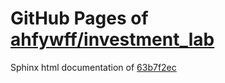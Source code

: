 GitHub Pages of [ahfywff/investment_lab](https://github.com/ahfywff/investment_lab.git)
===
Sphinx html documentation of [63b7f2ec](https://github.com/ahfywff/investment_lab/tree/63b7f2ecbb16226024c8d90060a1e5c2292567ba)
